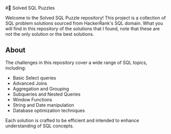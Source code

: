 #🧩 Solved SQL Puzzles

Welcome to the Solved SQL Puzzle repository! This project is a collection of SQL problem solutions sourced from HackerRank's SQL domain. 
What you will find in this repository of the solutions that I found, note that these are not the only solution or the best solutions.

## About

The challenges in this repository cover a wide range of SQL topics, including:

- Basic Select queries
- Advanced Joins
- Aggregation and Grouping
- Subqueries and Nested Queries
- Window Functions
- String and Date manipulation
- Database optimization techniques

Each solution is crafted to be efficient and intended to enhance understanding of SQL concepts. 
